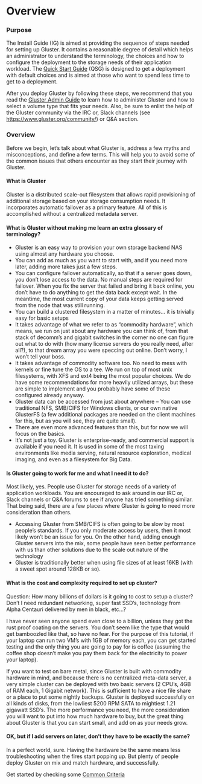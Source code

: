 # Overview

### Purpose

The Install Guide (IG) is aimed at providing the sequence of steps needed for
setting up Gluster. It contains a reasonable degree of detail which helps an
administrator to understand the terminology, the choices and how to configure
the deployment to the storage needs of their application workload. The [Quick
Start Guide](../Quick-Start-Guide/Quickstart.md) (QSG) is designed to get a
deployment with default choices and is aimed at those who want to spend less
time to get to a deployment.

After you deploy Gluster by following these steps, we recommend that you read
the [Gluster Admin Guide](../Administrator-Guide/index.md) to learn how to
administer Gluster and how to select a volume type that fits your needs. Also,
be sure to enlist the help of the Gluster community via the IRC or, Slack
channels (see https://www.gluster.org/community/) or Q&A section.

### Overview

Before we begin, let’s talk about what Gluster is, address a few myths
and misconceptions, and define a few terms. This will help you to avoid
some of the common issues that others encounter as they start their journey with Gluster.

#### What is Gluster

Gluster is a distributed scale-out filesystem that allows rapid
provisioning of additional storage based on your storage consumption
needs. It incorporates automatic failover as a primary feature. All of
this is accomplished without a centralized metadata server.

#### What is Gluster without making me learn an extra glossary of terminology?

- Gluster is an easy way to provision your own storage backend NAS
  using almost any hardware you choose.
- You can add as much as you want to start with, and if you need more
  later, adding more takes just a few steps.
- You can configure failover automatically, so that if a server goes
  down, you don’t lose access to the data. No manual steps are
  required for failover. When you fix the server that failed and bring
  it back online, you don’t have to do anything to get the data back
  except wait. In the meantime, the most current copy of your data
  keeps getting served from the node that was still running.
- You can build a clustered filesystem in a matter of minutes… it is
  trivially easy for basic setups
- It takes advantage of what we refer to as “commodity hardware”,
  which means, we run on just about any hardware you can think of,
  from that stack of decomm’s and gigabit switches in the corner no
  one can figure out what to do with (how many license servers do you
  really need, after all?), to that dream array you were speccing out
  online. Don’t worry, I won’t tell your boss.
- It takes advantage of commodity software too. No need to mess with
  kernels or fine tune the OS to a tee. We run on top of most unix
  filesystems, with XFS and ext4 being the most popular choices. We do
  have some recommendations for more heavily utilized arrays, but
  these are simple to implement and you probably have some of these
  configured already anyway.
- Gluster data can be accessed from just about anywhere – You can use
  traditional NFS, SMB/CIFS for Windows clients, or our own native
  GlusterFS (a few additional packages are needed on the client
  machines for this, but as you will see, they are quite small).
- There are even more advanced features than this, but for now we will
  focus on the basics.
- It’s not just a toy. Gluster is enterprise-ready, and commercial
  support is available if you need it. It is used in some of the most
  taxing environments like media serving, natural resource
  exploration, medical imaging, and even as a filesystem for Big Data.

#### Is Gluster going to work for me and what I need it to do?

Most likely, yes. People use Gluster for storage needs of a variety of application workloads. You are
encouraged to ask around in our IRC or, Slack channels or Q&A forums to see if
anyone has tried something similar. That being said, there are a few
places where Gluster is going to need more consideration than others.

- Accessing Gluster from SMB/CIFS is often going to be slow by most
  people’s standards. If you only moderate access by users, then it most
  likely won’t be an issue for you. On the other hand, adding enough
  Gluster servers into the mix, some people have seen better performance
  with us than other solutions due to the scale out nature of the
  technology
- Gluster is traditionally better when using file sizes of at least 16KB
  (with a sweet spot around 128KB or so).

#### What is the cost and complexity required to set up cluster?

Question: How many billions of dollars is it going to cost to setup a cluster?
Don’t I need redundant networking, super fast SSD’s,
technology from Alpha Centauri delivered by men in black, etc…?

I have never seen anyone spend even close to a billion, unless they got
the rust proof coating on the servers. You don’t seem like the type that
would get bamboozled like that, so have no fear. For the purpose of this
tutorial, if your laptop can run two VM’s with 1GB of memory each, you
can get started testing and the only thing you are going to pay for is
coffee (assuming the coffee shop doesn’t make you pay them back for the
electricity to power your laptop).

If you want to test on bare metal, since Gluster is built with commodity
hardware in mind, and because there is no centralized meta-data server,
a very simple cluster can be deployed with two basic servers (2 CPU’s,
4GB of RAM each, 1 Gigabit network). This is sufficient to have a nice
file share or a place to put some nightly backups. Gluster is deployed
successfully on all kinds of disks, from the lowliest 5200 RPM SATA to
mightiest 1.21 gigawatt SSD’s. The more performance you need, the more
consideration you will want to put into how much hardware to buy, but
the great thing about Gluster is that you can start small, and add on as
your needs grow.

#### OK, but if I add servers on later, don’t they have to be exactly the same?

In a perfect world, sure. Having the hardware be the same means less
troubleshooting when the fires start popping up. But plenty of people
deploy Gluster on mix and match hardware, and successfully.

Get started by checking some [Common Criteria](./Common-criteria.md)
